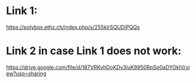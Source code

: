 # Link 1:
https://polybox.ethz.ch/index.php/s/255kIrSQUDiPQQs

# Link 2 in case Link 1 does not work:
https://drive.google.com/file/d/187VRKvhDoKDv3juK9950RpSp0aDYOklV/view?usp=sharing
